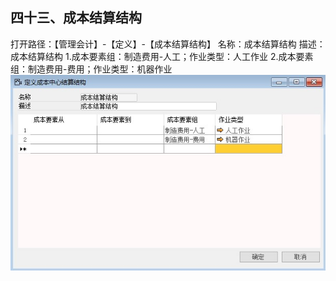 ## 四十三、成本结算结构
打开路径：【管理会计】-【定义】-【成本结算结构】
名称：成本结算结构
描述：成本结算结构
    1.成本要素组：制造费用-人工；作业类型：人工作业
    2.成本要素组：制造费用-费用；作业类型：机器作业 ![](BAP_QuickStart_Images/43.1.png)